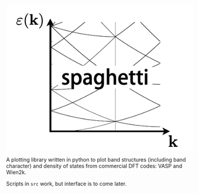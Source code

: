 ![spaghetti logo](spaghett_logo.png)

A plotting library written in python to plot band structures (including band character) and density of states from commercial DFT codes: VASP and Wien2k.

Scripts in `src` work, but interface is to come later.
